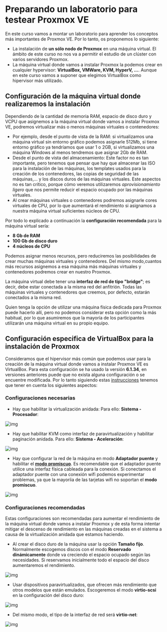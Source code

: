 # Preparando un laboratorio para testear Proxmox VE

En este curso vamos a montar un laboratorio para aprender los
conceptos más importantes de Proxmox VE. Por lo tanto, os proponemos lo
siguiente:

* La instalación de **un sólo nodo de Proxmox** en una máquina virtual. El
  ámbito de este curso no nos va a permitir el estudio de un clúster
  con varios servidores Proxmox.
* La máquina virtual donde vamos a instalar Proxmox la podemos crear
  en cualquier hypervisor: **VirtualBox, VMWare, KVM, HyperV, ...**. Aunque en este curso vamos a suponer que elegimos VirtualBox como hipervisor más utilizado.

## Configuración de la máquina virtual donde realizaremos la instalación
  
  Dependiendo de la cantidad de memoria RAM, espacio de disco duro y VCPU que asignemos a la máquina virtual donde vamos a instalar Proxmox VE, podremos virtualizar más o menos máquinas virtuales o contenedores:

  * Por ejemplo, desde el punto de vista de la RAM: si virtualizamos una máquina virtual sin entorno gráfico podemos asignarle 512Mb, si tiene entorno gráfico ya tendríamos que usar 1 o 2GB, si virtualizamos una máquina Windows al menos tendremos que asignar 2Gb de RAM.
  * Desde el punto de vista del almacenamiento: Este factor no es tan importante, pero tenemos que pensar que hay que almacenar las ISO para la instalación de las máquinas, los templates usados para la creación de los contenedores, las copias de seguridad de las máquinas,... y los discos duros de las máquinas virtuales. Este aspectos no es tan crítico, porque cómo veremos utilizaremos *aprovisionamiento ligero* que nos permite reducir el espacio ocupado por las máquinas virtuales.
  * Al crear máquinas virtuales o contenedores podremos asignarle cores virtuales de CPU, por lo que aumentará el rendimiento si asignamos a nuestra máquina virtual suficientes núcleos de CPU.

Por todo lo explicado a continuación la **configuración recomendada** para la máquina virtual sería:

* **8 Gb de RAM**
* **100 Gb de disco duro**
* **4 núcleos de CPU**

Podemos asignar menos recursos, pero reduciremos las posibilidades de crear muchas máquinas virtuales y contenedores. Del mismo modo,cuantos más recursos asignemos a esa máquina más máquinas virtuales y contenedores podremos crear en nuestro Proxmox.

La máquina virtual debe tener una **interfaz de red de tipo "bridge"**; es decir, debe estar conectada a la misma red del
  anfitrión. Todas las máquinas virtuales y contenedores que creemos, por defecto, estarán conectados a la misma red.

Quien tenga la opción de utilizar una máquina física dedicada para
Proxmox puede hacerlo allí, pero no podemos considerar esta opción
como la más habitual, por lo que asumiremos que la mayoría de los
participantes utilizarán una máquina virtual en su propio equipo.

## Configuración especifica de VirtualBox para la instalación de Proxmox

Consideramos que el hipervisor más común que podemos usar para la creación de la máquina virtual donde vamos a instalar Proxmox VE es VirtualBox. Para esta configuración se ha usado la versión **6.1.34**, en versiones anteriores puede que no exista alguna configuración o se encuentre modificada. Por lo tanto siguiendo estas [instrucciones](https://pve.proxmox.com/wiki/Proxmox_VE_inside_VirtualBox) tenemos que tener en cuenta los siguientes aspectos:

### Configuraciones necesarias

* Hay que habilitar la virtualización anidada: Para ello: **Sistema - Procesador**:

![img](img/virtualbox1.png)

* Hay que habilitar KVM como interfaz de paravirtualización y habilitar paginación anidada. Para ello: **Sistema - Aceleración**:

![img](img/virtualbox2.png)

* Hay que configurar la red de la máquina en modo **Adaptador puente** y habilitar el **[modo promiscuo](https://es.wikipedia.org/wiki/Modo_promiscuo)**. Es recomendable que el adaptador puente utilice una interfaz física cableada para la conexión. Si conectamos el adaptador puente con una conexión wifi podemos experimentar problemas, ya que la mayoríia de las tarjetas wifi no soportan el **modo promiscuo**.

![img](img/virtualbox3.png)

### Configuraciones recomendadas

Estas configuraciones son recomendadas para aumentar el rendimiento de la máquina virtual donde vamos a instalar Proxmox y de esta forma intentar mitigar el descenso de rendimiento en las máquinas creadas en el sistema a causa de la virtualización anidada que estamos haciendo.

* Al crear el disco duro de la máquina usar la opción **Tamaño fijo**. Normalmente escogemos discos con el modo **Reservado dinámicamente** donde va creciendo el espacio ocupado según las necesidades. Si reservamos inicialmente todo el espacio del disco aumentaremos el rendimiento.

![img](img/virtualbox4.png)

* Usar dispositivos paravirtualizados, que ofrecen más rendimiento que otros modelos que están emulados. Escogeremos el modo **virtio-scsi** en la configuración del disco duro:

![img](img/virtualbox5.png)

* Del mismo modo, el tipo de la interfaz de red será **virtio-net**:

![img](img/virtualbox6.png)